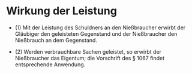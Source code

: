 # Wirkung der Leistung

- (1) Mit der Leistung des Schuldners an den Nießbraucher erwirbt der Gläubiger den geleisteten Gegenstand und der Nießbraucher den Nießbrauch an dem Gegenstand.

- (2) Werden verbrauchbare Sachen geleistet, so erwirbt der Nießbraucher das Eigentum; die Vorschrift des § 1067 findet entsprechende Anwendung.

